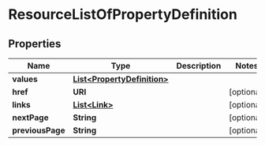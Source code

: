 

# ResourceListOfPropertyDefinition


## Properties

| Name | Type | Description | Notes |
|------------ | ------------- | ------------- | -------------|
|**values** | [**List&lt;PropertyDefinition&gt;**](PropertyDefinition.md) |  |  |
|**href** | **URI** |  |  [optional] |
|**links** | [**List&lt;Link&gt;**](Link.md) |  |  [optional] |
|**nextPage** | **String** |  |  [optional] |
|**previousPage** | **String** |  |  [optional] |



